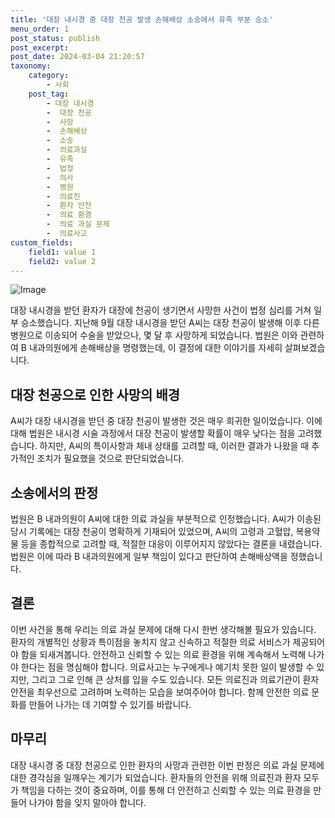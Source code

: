```yaml
---
title: '대장 내시경 중 대장 천공 발생 손해배상 소송에서 유족 부분 승소'
menu_order: 1
post_status: publish
post_excerpt: 
post_date: 2024-03-04 21:20:57
taxonomy:
    category:
        - 사회
    post_tag:
        - 대장 내시경
        -  대장 천공
        -  사망
        -  손해배상
        -  소송
        -  의료과실
        -  유족
        -  법정
        -  의사
        -  병원
        -  의료진
        -  환자 안전
        -  의료 환경
        -  의료 과실 문제
        -  의료사고
custom_fields:
    field1: value 1
    field2: value 2
---
```


![Image](https://imgnews.pstatic.net/image/029/2024/03/04/0002858618_001_20240304062601075.jpg?type=w647)

대장 내시경을 받던 환자가 대장에 천공이 생기면서 사망한 사건이 법정 심리를 거쳐 일부 승소했습니다. 지난해 9월 대장 내시경을 받던 A씨는 대장 천공이 발생해 이후 다른 병원으로 이송되어 수술을 받았으나, 몇 달 후 사망하게 되었습니다.
법원은 이와 관련하여 B 내과의원에게 손해배상을 명령했는데, 이 결정에 대한 이야기를 자세히 살펴보겠습니다.
## 대장 천공으로 인한 사망의 배경
A씨가 대장 내시경을 받던 중 대장 천공이 발생한 것은 매우 희귀한 일이었습니다. 이에 대해 법원은 내시경 시술 과정에서 대장 천공이 발생할 확률이 매우 낮다는 점을 고려했습니다. 하지만, A씨의 특이사항과 체내 상태를 고려할 때, 이러한 결과가 나왔을 때 추가적인 조치가 필요했을 것으로 판단되었습니다.
## 소송에서의 판정
법원은 B 내과의원이 A씨에 대한 의료 과실을 부분적으로 인정했습니다. A씨가 이송된 당시 기록에는 대장 천공이 명확하게 기재되어 있었으며, A씨의 고령과 고혈압, 복용약물 등을 종합적으로 고려할 때, 적절한 대응이 이루어지지 않았다는 결론을 내렸습니다.
법원은 이에 따라 B 내과의원에게 일부 책임이 있다고 판단하여 손해배상액을 정했습니다.
## 결론
이번 사건을 통해 우리는 의료 과실 문제에 대해 다시 한번 생각해볼 필요가 있습니다. 환자의 개별적인 상황과 특이점을 놓치지 않고 신속하고 적절한 의료 서비스가 제공되어야 함을 되새겨봅니다. 안전하고 신뢰할 수 있는 의료 환경을 위해 계속해서 노력해 나가야 한다는 점을 명심해야 합니다.
의료사고는 누구에게나 예기치 못한 일이 발생할 수 있지만, 그리고 그로 인해 큰 상처를 입을 수도 있습니다. 모든 의료진과 의료기관이 환자 안전을 최우선으로 고려하며 노력하는 모습을 보여주어야 합니다. 함께 안전한 의료 문화를 만들어 나가는 데 기여할 수 있기를 바랍니다.
## 마무리
대장 내시경 중 대장 천공으로 인한 환자의 사망과 관련한 이번 판정은 의료 과실 문제에 대한 경각심을 일깨우는 계기가 되었습니다. 환자들의 안전을 위해 의료진과 환자 모두가 책임을 다하는 것이 중요하며, 이를 통해 더 안전하고 신뢰할 수 있는 의료 환경을 만들어 나가야 함을 잊지 말아야 합니다.
